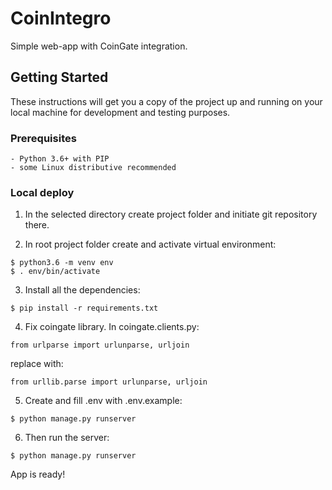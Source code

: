 # CoinIntegro
Simple web-app with CoinGate integration.


## Getting Started

These instructions will get you a copy of the project up and running on your local machine for development and testing purposes.

### Prerequisites

```
- Python 3.6+ with PIP
- some Linux distributive recommended
```

### Local deploy

1) In the selected directory create project folder and initiate git repository there.

2) In root project folder create and activate virtual environment:

```
$ python3.6 -m venv env
$ . env/bin/activate
```

3) Install all the dependencies:

```
$ pip install -r requirements.txt
```

4) Fix coingate library. In coingate.clients.py:

```
from urlparse import urlunparse, urljoin
```
replace with:
```
from urllib.parse import urlunparse, urljoin
```

5) Create and fill .env with .env.example:

```
$ python manage.py runserver
```

6) Then run the server:

```
$ python manage.py runserver
```

 App is ready!
 